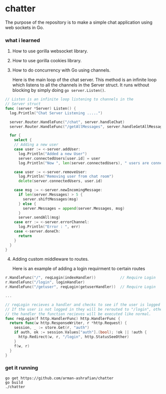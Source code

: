 # chatter

The purpose of the repository is to make a simple chat application using web sockets in Go.

### what i learned
1. How to use gorilla websocket library.

2. How to use gorilla cookies library.

3. How to do concurrency with Go using channels.

   Here is the main loop of the chat server. This method is an infinite loop which listens to all the channels in the Server struct.
   It runs without blocking by simply doing ```go server.Listen()```. 
   
  ```go
  // Listen is an infinite loop listening to channels in the
  // Server struct
  func (server *Server) Listen() {
    log.Println("Chat Server Listening .....")

    server.Router.HandleFunc("/chat", server.handleChat)
    server.Router.HandleFunc("/getAllMessages", server.handleGetAllMessages)

    for {
      select {
      // Adding a new user
      case user := <-server.addUser:
        log.Println("Added a new User")
        server.connectedUsers[user.id] = user
        log.Println("Now ", len(server.connectedUsers), " users are connected to chat room")

      case user := <-server.removeUser:
        log.Println("Removing user from chat room")
        delete(server.connectedUsers, user.id)

      case msg := <-server.newIncomingMessage:
        if len(server.Messages) > 5 {
          server.shiftMessages(msg)
        } else {
          server.Messages = append(server.Messages, msg)
        }
        server.sendAll(msg)
      case err := <-server.errorChannel:
        log.Println("Error : ", err)
      case <-server.doneCh:
        return
      }
    }
  }
  
  ```

4. Adding custom middleware to routes.

   Here is an example of adding a login requirment to certain routes

  
  ```go
  r.HandleFunc("/", reqLogin(indexHandler))           // Require Login
  r.HandleFunc("/login", loginHandler)
  r.HandleFunc("/getuser", reqLogin(getuserHandler))  // Require Login
  
  ...
  
  // reqLogin recieves a handler and checks to see if the user is logged in.
  // If the user is not logged in they will be rerouted to "/login", otherwise
  // the handler the function recieves will be executed like normal. 
  func reqLogin(f http.HandlerFunc) http.HandlerFunc {
    return func(w http.ResponseWriter, r *http.Request) {
      session, _ := store.Get(r, "auth")
      if auth, ok := session.Values["auth"].(bool); !ok || !auth {
        http.Redirect(w, r, "/login", http.StatusSeeOther)
      }
      f(w, r)
    }
  }
  ```

### get it running

```
go get https://github.com/arman-ashrafian/chatter
go build
./chatter
```
